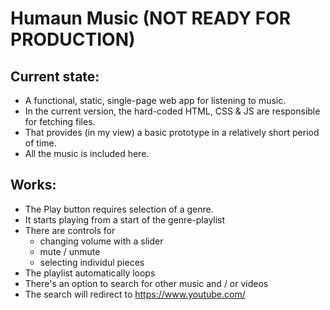 # Humaun Music (NOT READY FOR PRODUCTION)

## Current state:
- A functional, static, single-page web app for listening to music.
- In the current version, the hard-coded HTML, CSS & JS are responsible for fetching files.
- That provides (in my view) a basic prototype in a relatively short period of time.
- All the music is included here.

## Works:
- The Play button requires selection of a genre.
- It starts playing from a start of the genre-playlist
- There are controls for
    - changing volume with a slider
    - mute / unmute
    - selecting individul pieces
- The playlist automatically loops
- There's an option to search for other music and / or videos
- The search will redirect to https://www.youtube.com/